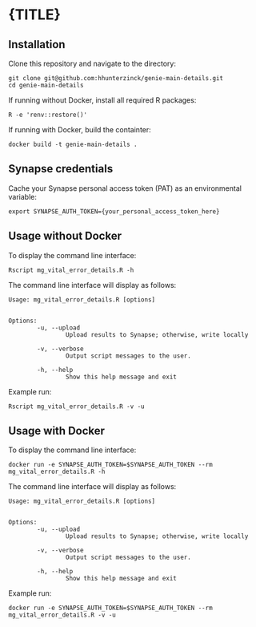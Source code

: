 # {TITLE}

## Installation

Clone this repository and navigate to the directory:
```
git clone git@github.com:hhunterzinck/genie-main-details.git
cd genie-main-details
```

If running without Docker, install all required R packages:
```
R -e 'renv::restore()'
```

If running with Docker, build the containter:
```
docker build -t genie-main-details .
```

## Synapse credentials

Cache your Synapse personal access token (PAT) as an environmental variable:
```
export SYNAPSE_AUTH_TOKEN={your_personal_access_token_here}
```

## Usage without Docker

To display the command line interface:
```
Rscript mg_vital_error_details.R -h
```

The command line interface will display as follows:
```
Usage: mg_vital_error_details.R [options]


Options:
        -u, --upload
                Upload results to Synapse; otherwise, write locally

        -v, --verbose
                Output script messages to the user.

        -h, --help
                Show this help message and exit
```

Example run: 
```
Rscript mg_vital_error_details.R -v -u
```

## Usage with Docker

To display the command line interface:
```
docker run -e SYNAPSE_AUTH_TOKEN=$SYNAPSE_AUTH_TOKEN --rm mg_vital_error_details.R -h
```

The command line interface will display as follows:
```
Usage: mg_vital_error_details.R [options]


Options:
        -u, --upload
                Upload results to Synapse; otherwise, write locally

        -v, --verbose
                Output script messages to the user.

        -h, --help
                Show this help message and exit
```

Example run: 
```
docker run -e SYNAPSE_AUTH_TOKEN=$SYNAPSE_AUTH_TOKEN --rm mg_vital_error_details.R -v -u
```
